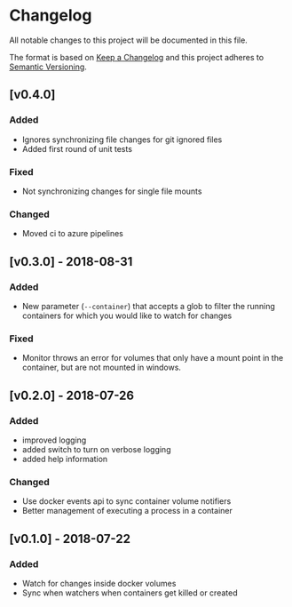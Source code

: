 # Changelog
All notable changes to this project will be documented in this file.

The format is based on [Keep a Changelog](http://keepachangelog.com/en/1.0.0/)
and this project adheres to [Semantic Versioning](http://semver.org/spec/v2.0.0.html).

## [v0.4.0]
### Added
- Ignores synchronizing file changes for git ignored files
- Added first round of unit tests

### Fixed
- Not synchronizing changes for single file mounts

### Changed
- Moved ci to azure pipelines

## [v0.3.0] - 2018-08-31
### Added
- New parameter (`--container`) that accepts a glob to filter the running containers for which you would like to watch for changes

### Fixed
- Monitor throws an error for volumes that only have a mount point in the container, but are not mounted in windows.

## [v0.2.0] - 2018-07-26
### Added
- improved logging
- added switch to turn on verbose logging
- added help information

### Changed
- Use docker events api to sync container volume notifiers
- Better management of executing a process in a container

## [v0.1.0] - 2018-07-22
### Added
- Watch for changes inside docker volumes
- Sync when watchers when containers get killed or created
